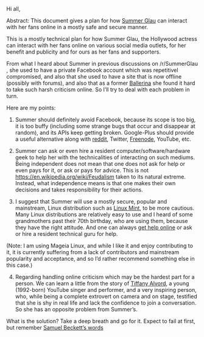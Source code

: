 Hi all,

Abstract: This document gives a plan for how [Summer Glau](http://en.wikipedia.org/wiki/Summer_Glau) can interact with her fans online in a mostly safe and secure manner.

This is a mostly technical plan for how Summer Glau, the Hollywood actress can interact with her fans online on various social media outlets, for her benefit and publicity and for ours as her fans and supporters.

From what I heard about Summer in previous discussions on /r/SummerGlau , she used to have a private Facebook account which was repetitivel compromised, and also that she used to have a site that is now offline (possibly with forums), and also that as a former [Ballerina](https://en.wikipedia.org/wiki/Ballet) she found it hard to take such harsh criticism online. So I’ll try to deal with each problem in turn.

Here are my points:

1. Summer should definitely avoid Facebook, because its scope is too big, it is too buffy (including some strange bugs that occur and disappear at random), and its APIs keep getting broken. Google-Plus should provide a useful alternative along with [reddit](http://reddit.com/), Twitter, [Freenode](http://freenode.net/), YouTube, etc.

2. Summer can ask or even hire a resident computer/software/hardware geek to help her with the technicalities of interacting on such mediums. Being independent does not mean that one does not ask for help or even pays for it, or ask or pays for advice. This is not https://en.wikipedia.org/wiki/Feudalism taken to its natural extreme. Instead, what independence means is that one makes their own decisions and takes responsibility for their actions.

3. I suggest that Summer will use a mostly secure, popular and mainstream, Linux distribution such as [Linux Mint](https://en.wikipedia.org/wiki/Linux_Mint), to be more cautious. Many Linux distributions are relatively easy to use and I heard of some grandmothers past their 70th birthday, who are using them, because they have the right attitude. And one can always [get help online](http://www.shlomifish.org/philosophy/computers/how-to-get-help-online/) or ask or hire a resident technical guru for help.

(Note: I am using Mageia Linux, and while I like it and enjoy contributing to it, it is currently suffering from a lack of contributors and mainstream popularity and acceptance, and so I’d rather recommend something else in this case.)

4. Regarding handling online criticism which may be the hardest part for a person. We can learn a little from the story of [Tiffany Alvord](https://en.wikipedia.org/wiki/Tiffany_Alvord), a young (1992-born) YouTube singer and performer, and a very inspiring person, who, while being a complete extrovert on camera and on stage, testified that she is shy in real life and lack the confidence to join a conversation. So she has an opposite problem from Summer’s.

What is the solution? Take a deep breath and go for it. Expect to fail at first, but remember [Samuel Beckett’s words](https://en.wikiquote.org/wiki/Samuel_Beckett#Worstward_Ho_.281983.29)
